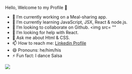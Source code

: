 Hello, Welcome to my Profile 👋


- 🔭 I’m currently working on a Meal-sharing app.
- 🌱 I’m currently learning JavaScript, JSX, React & node.js.
- 👯 I’m looking to collaborate on Github.                                            <img src= ""
- 🤔 I’m looking for help with React.
- 💬 Ask me about Html & CSS.
- 📫 How to reach me: [Linkedin Profile](https://www.linkedin.com/in/mmelshawa/)
- 😄 Pronouns: he/him/his
- ⚡ Fun fact: I dance Salsa


<img src= "https://github-readme-stats.vercel.app/api?username=m-elshawa&&show_icons=true&title_color=ffffff&icon_color=f20a6b&text_color=daf7dc&bg_color=0a25f2" />

